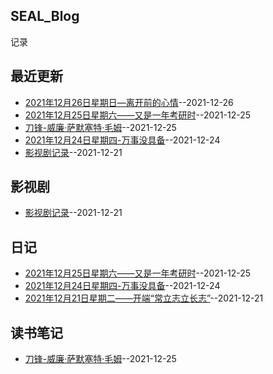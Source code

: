 ## SEAL_Blog
记录

## 最近更新
- [2021年12月26日星期日—离开前的心情](https://github.com/SEALMichael/SEAL_Blog/issues/6)--2021-12-26
- [2021年12月25日星期六——又是一年考研时](https://github.com/SEALMichael/SEAL_Blog/issues/5)--2021-12-25
- [刀锋-威廉·萨默塞特·毛姆](https://github.com/SEALMichael/SEAL_Blog/issues/4)--2021-12-25
- [2021年12月24日星期四-万事没具备](https://github.com/SEALMichael/SEAL_Blog/issues/3)--2021-12-24
- [影视剧记录](https://github.com/SEALMichael/SEAL_Blog/issues/2)--2021-12-21
## 影视剧
- [影视剧记录](https://github.com/SEALMichael/SEAL_Blog/issues/2)--2021-12-21
## 日记
- [2021年12月25日星期六——又是一年考研时](https://github.com/SEALMichael/SEAL_Blog/issues/5)--2021-12-25
- [2021年12月24日星期四-万事没具备](https://github.com/SEALMichael/SEAL_Blog/issues/3)--2021-12-24
- [2021年12月21日星期二——开端“常立志立长志”](https://github.com/SEALMichael/SEAL_Blog/issues/1)--2021-12-21
## 读书笔记
- [刀锋-威廉·萨默塞特·毛姆](https://github.com/SEALMichael/SEAL_Blog/issues/4)--2021-12-25

